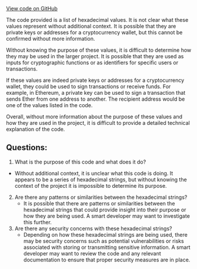 [View code on GitHub](https://github.com/NethermindEth/nethermind/src/bench_precompiles/vectors/ripemd/current/input_param_scalar_72_gas_960.csv)

The code provided is a list of hexadecimal values. It is not clear what these values represent without additional context. It is possible that they are private keys or addresses for a cryptocurrency wallet, but this cannot be confirmed without more information.

Without knowing the purpose of these values, it is difficult to determine how they may be used in the larger project. It is possible that they are used as inputs for cryptographic functions or as identifiers for specific users or transactions.

If these values are indeed private keys or addresses for a cryptocurrency wallet, they could be used to sign transactions or receive funds. For example, in Ethereum, a private key can be used to sign a transaction that sends Ether from one address to another. The recipient address would be one of the values listed in the code.

Overall, without more information about the purpose of these values and how they are used in the project, it is difficult to provide a detailed technical explanation of the code.
## Questions: 
 1. What is the purpose of this code and what does it do?
   - Without additional context, it is unclear what this code is doing. It appears to be a series of hexadecimal strings, but without knowing the context of the project it is impossible to determine its purpose.
2. Are there any patterns or similarities between the hexadecimal strings?
   - It is possible that there are patterns or similarities between the hexadecimal strings that could provide insight into their purpose or how they are being used. A smart developer may want to investigate this further.
3. Are there any security concerns with these hexadecimal strings?
   - Depending on how these hexadecimal strings are being used, there may be security concerns such as potential vulnerabilities or risks associated with storing or transmitting sensitive information. A smart developer may want to review the code and any relevant documentation to ensure that proper security measures are in place.